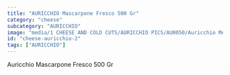 ```yaml
---
title: "AURICCHIO Mascarpone Fresco 500 Gr"
category: "cheese"
subcategory: "AURICCHIO"
image: "media/1 CHEESE AND COLD CUTS/AURICCHIO PICS/AU0050/Auricchio MASCARPONE Fresco 500 gr.jpg"
id: "cheese-auricchio-2"
tags: ["AURICCHIO"]
---
```


Auricchio Mascarpone Fresco 500 Gr
